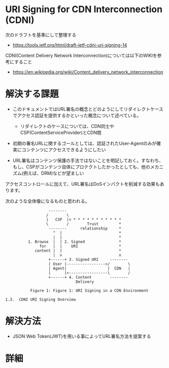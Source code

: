 #  URI Signing for CDN Interconnection (CDNI)
次のドラフトを基準にして整理する
- https://tools.ietf.org/html/draft-ietf-cdni-uri-signing-14

CDNI(Content Delivery Network Interconnection)については以下のWIKIを参考にすること
- https://en.wikipedia.org/wiki/Content_delivery_network_interconnection

# 解決する課題

- このドキュメントではURL署名の概念とどのようにしてリダイレクトケースでアクセス認証を提供するかといった概念について述べている。
  - リダイレクトのケースについては、CDN同士やCSP(ContentServiceProvider)とCDN間
- 初期の署名URLに関するゴールとしては、認証されたUser-Agentのみが確実にコンテンツにアクセスできるようにしたい

- URL署名はコンテンツ保護の手法ではないことを明記しておく。すなわち、もし、CSPがコンテンツ自体にプロテクトしたかったとしても、他のメカニズム(例えば、DRM)などが望ましい

アクセスコントロールに加えて、URL署名はDoSインパクトを削減する効果もあります。


次のような全体像になるものと思われる。
```
                   --------
                  /        \
                  |   CSP  |< * * * * * * * * * * *
                  \        /        Trust         *
                   --------      relationship     *
                     ^  |                         *
                     |  |                         *
          1. Browse  |  | 2. Signed               *
               for   |  |    URI                  *
             content |  |                         *
                     |  v                         v
                   +------+ 3. Signed URI     --------
                   | User |----------------->/        \
                   | Agent|                  |  CDN   |
                   |      |<-----------------\        /
                   +------+ 4. Content        --------
                               Delivery

           Figure 1: Figure 1: URI Signing in a CDN Environment

1.3.  CDNI URI Signing Overview
```

# 解決方法
- JSON Web Token(JWT)を用いる事によってURL署名方法を提案する



# 詳細
